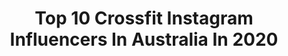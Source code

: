 ---
title: Top 10 Crossfit Instagram Influencers In Australia In 2020
description: >-
  Find top crossfit Instagram influencers in Australia in 2020. Most popular hashtags: #grateful #bali #crossfit #recovery.
platform: Instagram
profiles:
  - username: "juiceboxxofficial"
    fullname: >-
      JuiceBoxx 💋
    location: "Australia"
    followers: 19162
    engagement: 775
    commentsToLikes: 0.035664
    id: ck5zsu6qtz71t0i14vhgauquy
    verified: false
    hashtags: "#juicesmakeupclass, #pink, #canadasdragrace, #rainonme"
  - username: "joshwu7"
    fullname: >-
      Joshua Wu
    location: "Australia"
    followers: 2333
    engagement: 957
    commentsToLikes: 0.087873
    id: ck0ue8daekpb60i19ic29g3th
    verified: false
    hashtags: "#cleandeadlift, #141kg, #grateful, #greatteam"
  - username: "tara.nicole.jenkins"
    fullname: >-
      TARA JENKINS
    location: "Australia"
    followers: 108440
    engagement: 480
    commentsToLikes: 0.015039
    id: ckap1zpsuwr7q0i78uhsvjht0
    verified: false
    hashtags: "#militarytraining, #grinddontstop, #musclegain, #fatloss"
  - username: "rob_forte"
    fullname: >-
      Rob Forte
    location: "Australia"
    followers: 50046
    engagement: 111
    commentsToLikes: 0.015591
    id: ck55oyzov9fm60i11u0zat5sf
    verified: false
    hashtags: "#reebokau, #nanox, #10years, #coaching"
  - username: "jamesnewbury"
    fullname: >-
      James Newbury • Adelaide
    location: "Australia"
    followers: 155035
    engagement: 267
    commentsToLikes: 0.008159
    id: ck0vuzr35mvvf0i19jyxjbod3
    verified: true
    hashtags: "#crossfit, #dashproblems, #soulfit, #soulstrong"
  - username: "maddiesturt"
    fullname: >-
      Madeline Sturt
    location: "Australia"
    followers: 42041
    engagement: 250
    commentsToLikes: 0.007802
    id: ck5zl34kwkncu0i14huw52skk
    verified: false
    hashtags: "#bahamas, #trueathletw, #newnew, #crossfitgames"
  - username: "mitchdavis89"
    fullname: >-
      Mitch Davis
    location: "Australia"
    followers: 2142
    engagement: 824
    commentsToLikes: 0.065559
    id: ck5hd2x62l8cl0i116l02kgxe
    verified: false
    hashtags: "#icebath, #grateful, #cfkrecovery, #zero"
  - username: "petersoulis"
    fullname: >-
      PETER SOULIS
    location: "Australia"
    followers: 40384
    engagement: 132
    commentsToLikes: 0.017100
    id: ck6uhbgny85cu0j71utdomp1o
    verified: false
    hashtags: "#facetimephotoshoot"
  - username: "urbanfarmer2570"
    fullname: >-
      Justin O'brien
    location: "Australia"
    followers: 24094
    engagement: 280
    commentsToLikes: 0.033844
    id: ck8t9vxjbpjbl0j787b9z0muz
    verified: false
    hashtags: "#beekeeper, #organicgardener, #lemon, #sustainable"
  - username: "rickygarard"
    fullname: >-
      Ricky Garard
    location: "Australia"
    followers: 72610
    engagement: 273
    commentsToLikes: 0.016076
    id: ck5pvvcvcjtgw0i11yit7wxsm
    verified: false
    hashtags: "#crossfit, #gogetit, #fitness, #fitnessholiday"
---